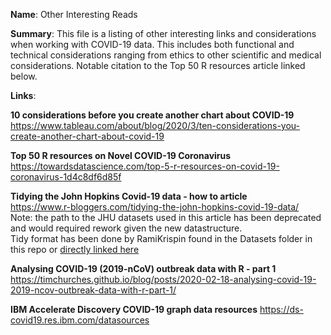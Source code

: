 **Name**: Other Interesting Reads

**Summary**: This file is a listing of other interesting links and considerations when working with COVID-19 data. This includes both functional and technical considerations ranging from ethics to other scientific and medical considerations. Notable citation to the Top 50 R resources article linked below.

**Links**:

**10 considerations before you create another chart about COVID-19**<br />
https://www.tableau.com/about/blog/2020/3/ten-considerations-you-create-another-chart-about-covid-19

**Top 50 R resources on Novel COVID-19 Coronavirus**<br />
https://towardsdatascience.com/top-5-r-resources-on-covid-19-coronavirus-1d4c8df6d85f

**Tidying the John Hopkins Covid-19 data - how to article**<br />
https://www.r-bloggers.com/tidying-the-john-hopkins-covid-19-data/<br />
       Note: the path to the JHU datasets used in this article has been deprecated and would required rework given the new datastructure.<br />
Tidy format has been done by RamiKrispin found in the Datasets folder in this repo or [directly linked here](https://github.com/RamiKrispin/coronavirus-csv)<br />

**Analysing COVID-19 (2019-nCoV) outbreak data with R - part 1**
https://timchurches.github.io/blog/posts/2020-02-18-analysing-covid-19-2019-ncov-outbreak-data-with-r-part-1/

**IBM Accelerate Discovery COVID-19 graph data resources**
https://ds-covid19.res.ibm.com/datasources
